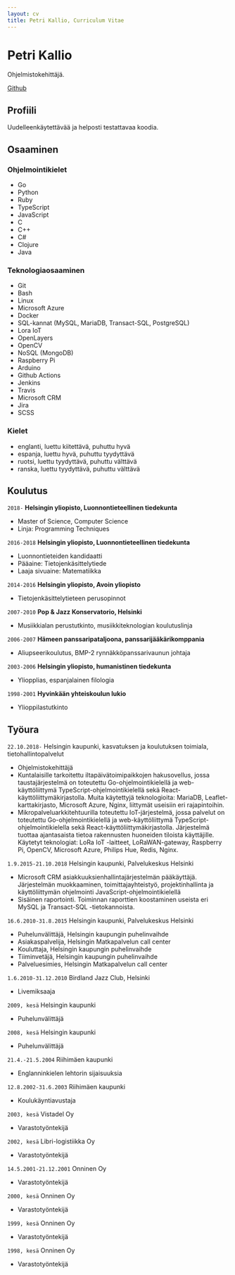 ```yaml
---
layout: cv
title: Petri Kallio, Curriculum Vitae
---
```

# Petri Kallio
Ohjelmistokehittäjä.

<div id="webaddress">
<a href="https://github.com/pqkallio">Github</a>
</div>


## Profiili

Uudelleenkäytettävää ja helposti testattavaa koodia.

## Osaaminen

### Ohjelmointikielet

- Go
- Python
- Ruby
- TypeScript
- JavaScript
- C
- C++
- C#
- Clojure
- Java

### Teknologiaosaaminen

- Git
- Bash
- Linux
- Microsoft Azure
- Docker
- SQL-kannat (MySQL, MariaDB, Transact-SQL, PostgreSQL)
- Lora IoT
- OpenLayers
- OpenCV
- NoSQL (MongoDB)
- Raspberry Pi
- Arduino
- Github Actions
- Jenkins
- Travis
- Microsoft CRM
- Jira
- SCSS

### Kielet

- englanti, luettu kiitettävä, puhuttu hyvä
- espanja, luettu hyvä, puhuttu tyydyttävä
- ruotsi, luettu tyydyttävä, puhuttu välttävä
- ranska, luettu tyydyttävä, puhuttu välttävä

## Koulutus

`2018-`
__Helsingin yliopisto, Luonnontieteellinen tiedekunta__

- Master of Science, Computer Science
- Linja: Programming Techniques

`2016-2018`
__Helsingin yliopisto, Luonnontieteellinen tiedekunta__

- Luonnontieteiden kandidaatti
- Pääaine: Tietojenkäsittelytiede
- Laaja sivuaine: Matematiikka

`2014-2016`
__Helsingin yliopisto, Avoin yliopisto__

- Tietojenkäsittelytieteen perusopinnot

`2007-2010`
__Pop & Jazz Konservatorio, Helsinki__

- Musiikkialan perustutkinto, musiikkiteknologian koulutuslinja

`2006-2007`
__Hämeen panssaripataljoona, panssarijääkärikomppania__

- Aliupseerikoulutus, BMP-2 rynnäkköpanssarivaunun johtaja

`2003-2006`
__Helsingin yliopisto, humanistinen tiedekunta__

- Yliopplias, espanjalainen filologia

`1998-2001`
__Hyvinkään yhteiskoulun lukio__

- Ylioppilastutkinto


## Työura

`22.10.2018-`
Helsingin kaupunki, kasvatuksen ja koulutuksen toimiala, tietohallintopalvelut

- Ohjelmistokehittäjä
- Kuntalaisille tarkoitettu iltapäivätoimipaikkojen hakusovellus, jossa taustajärjestelmä on toteutettu Go-ohjelmointikielellä ja web-käyttöliittymä TypeScript-ohjelmointikielellä sekä React-käyttöliittymäkirjastolla. Muita käytettyjä teknologioita: MariaDB, Leaflet-karttakirjasto, Microsoft Azure, Nginx, liittymät useisiin eri rajapintoihin.
- Mikropalveluarkkitehtuurilla toteutettu IoT-järjestelmä, jossa palvelut on toteutettu Go-ohjelmointikielellä ja web-käyttöliittymä TypeScript-ohjelmointikielella sekä React-käyttöliittymäkirjastolla. Järjestelmä tuottaa ajantasaista tietoa rakennusten huoneiden tiloista käyttäjille. Käytetyt teknologiat: LoRa IoT -laitteet, LoRaWAN-gateway, Raspberry Pi, OpenCV, Microsoft Azure, Philips Hue, Redis, Nginx.

`1.9.2015-21.10.2018`
Helsingin kaupunki, Palvelukeskus Helsinki

- Microsoft CRM asiakkuuksienhallintajärjestelmän pääkäyttäjä. Järjestelmän muokkaaminen, toimittajayhteistyö, projektinhallinta ja käyttöliittymän ohjelmointi JavaScript-ohjelmointikielellä
- Sisäinen raportointi. Toiminnan raporttien koostaminen useista eri MySQL ja Transact-SQL -tietokannoista.

`16.6.2010-31.8.2015`
Helsingin kaupunki, Palvelukeskus Helsinki

- Puhelunvälittäjä, Helsingin kaupungin puhelinvaihde
- Asiakaspalvelija, Helsingin Matkapalvelun call center
- Kouluttaja, Helsingin kaupungin puhelinvaihde
- Tiiminvetäjä, Helsingin kaupungin puhelinvaihde
- Palveluesimies, Helsingin Matkapalvelun call center

`1.6.2010-31.12.2010`
Birdland Jazz Club, Helsinki

- Livemiksaaja

`2009, kesä`
Helsingin kaupunki

- Puhelunvälittäjä

`2008, kesä`
Helsingin kaupunki

- Puhelunvälittäjä

`21.4.-21.5.2004`
Riihimäen kaupunki

- Englanninkielen lehtorin sijaisuuksia

`12.8.2002-31.6.2003`
Riihimäen kaupunki

- Koulukäyntiavustaja

`2003, kesä`
Vistadel Oy

- Varastotyöntekijä

`2002, kesä`
Libri-logistiikka Oy

- Varastotyöntekijä

`14.5.2001-21.12.2001`
Onninen Oy

- Varastotyöntekijä

`2000, kesä`
Onninen Oy

- Varastotyöntekijä

`1999, kesä`
Onninen Oy

- Varastotyöntekijä

`1998, kesä`
Onninen Oy

- Varastotyöntekijä


<!-- ### Footer

Päivitetty: 23.4.2021 -->


